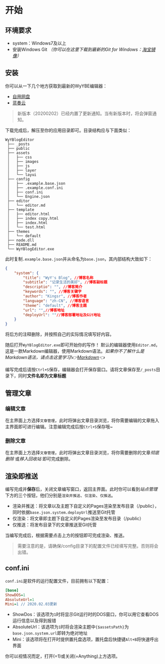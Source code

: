 # 开始

## 环境要求

- system：Windows7及以上
- 安装Windows Git
*（你可以在这里下载到最新的Git for Windows：[淘宝镜像](https://npm.taobao.org/mirrors/git-for-windows/)）*

## 安装

你可以从一下几个地方获取到最新的WyYBE编辑器：

- [自用网盘](https://pan.kingsr.cc/s/9jsmd70c)
- [蓝奏云](https://www.lanzous.com/b00z7ehfe)
  
>新版本（20200202）已经内置了更新通知。当有新版本时，将会弹窗通知。

下载完成后，解压至你的应用目录即可。目录结构应与下面类似：

```tree
WyYBlogEditor
 ├── _posts
 ├── public
 ├── assets
 │   ├── css
 │   ├── images
 │   ├── js
 │   ├── layer
 │   └── layui
 ├── config
 │   ├── .example.base.json
 │   ├── .example.conf.ini
 │   ├── conf.ini
 │   └── Engine.json
 ├── editor
 │   └── editor.md
 ├── template
 │   ├── editor.html
 │   ├── index copy.html
 │   ├── index.html
 │   └── test.html
 ├── themes
 │   └── default
 ├── node.dll
 ├── README.md
 └── WyYBlogEditor.exe
```

此时复制`.example.base.json`并从命名为`base.json`，其内部结构大致如下：

```json
{
    "system": {
        "title": "WyY's Blog", //博客名称
        "subtitle": "记录生活的美好", //博客副标题
        "descriptio": "", //博客简介
        "keywords": "", //博客关键字
        "author": "Kingsr", //博客作者
        "language": "zh-CN", //博客语言
        "theme": "default", //博客主题
        "url": "",//博客地址
        "deployUrl": ""//博客部署地址及Git地址
    }
}
```

将后方的注释删除，并按照自己的实际情况填写好内容。

随后打开`WyYBlogEditor.exe`即可开始你的写作！
默认的编辑器使用`Editor.md`，这是一款Markdown编辑器，使用Markdown语法。*如果你不了解什么是Markdown语法，请点击这里学习!👉[Markdown](http://www.markdown.cn/)👈*

编写完成后请按`Ctrl+S`保存，编辑器会打开保存窗口。请将文章保存至`/_posts`目录下，同时**文件名即为文章标题**

## 管理文章

### 编辑文章

在主界面上方选择`文章管理`，此时将弹出文章目录浏览，将你需要编辑的文章拖入主界面即可进行编辑。注意编辑完成后按`Ctrl+S`保存哦~

### 删除文章

在主界面上方选择`文章管理`，此时将弹出文章目录浏览，将你需要删除的文章*彻底删除* 或*移入回收站* 即可完成删除。

## 渲染即推送

编写完成并**保存**后，关闭文章编写窗口，返回主界面。此时你可以看到*站点管理* 下方的三个按钮，他们分别是`渲染并推送`、`仅渲染`、`仅推送`。

- 渲染并推送：将文章以及主题下自定义的Pages渲染至发布目录（/public），同时依据`base.json.system.deployUrl`推送至Git托管
- 仅渲染：将文章即主题下自定义的Pages渲染至发布目录（/public）
- 仅推送：将发布目录下的文章推送至Git托管

当编写完成后，根据需要点击上方的按钮即可完成渲染、推送。
>需要注意的是，请确保/config目录下的配置文件已经填写完整。否则将会出错。

## conf.ini

`conf.ini`是软件的运行配置文件，目前拥有以下配置：

```ini
[base]
ShowDOS=1
AbsoluteUrl=1
Mini=1 // 2020.02.03更新
```

- ShowDos：该选项为`1`时将显示Git运行时的DOS窗口，你可以用它查看DOS运行信息以及得到报错
- AbsoluteUrl：该选项为`1`时将会渲染主题中`{$assetsPath}`为`base.json.system.url`即转为绝对地址
- Mini：该选项将在打开时提供置托盘选项，置托盘后快捷键`Alt+B`将快速呼出界面

你可以视情况而定，打开(=1)或关闭(=Anything)上方选项。
